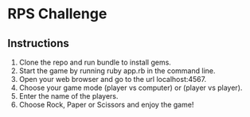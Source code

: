 # RPS Challenge

Instructions
-------
1. Clone the repo and run bundle to install gems.
2. Start the game by running ruby app.rb in the command line.
3. Open your web browser and go to the url localhost:4567.
4. Choose your game mode (player vs computer) or (player vs player).
5. Enter the name of the players.
6. Choose Rock, Paper or Scissors and enjoy the game!
